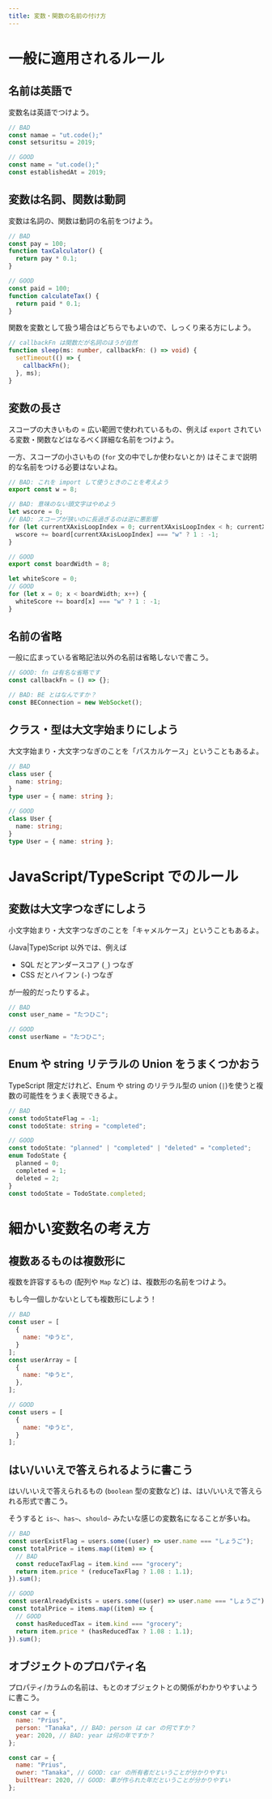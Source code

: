 ```yaml
---
title: 変数・関数の名前の付け方
---
```


# 一般に適用されるルール

## 名前は英語で

変数名は英語でつけよう。

```js
// BAD
const namae = "ut.code();"
const setsuritsu = 2019;

// GOOD
const name = "ut.code();" 
const establishedAt = 2019;
```

## 変数は名詞、関数は動詞

変数は名詞の、関数は動詞の名前をつけよう。

```js
// BAD
const pay = 100;
function taxCalculator() {
  return pay * 0.1;
}

// GOOD
const paid = 100;
function calculateTax() {
  return paid * 0.1;
}
```

関数を変数として扱う場合はどちらでもよいので、しっくり来る方にしよう。

```ts
// callbackFn は関数だが名詞のほうが自然
function sleep(ms: number, callbackFn: () => void) {
  setTimeout(() => {
    callbackFn();
  }, ms);
}
```

## 変数の長さ

スコープの大きいもの = 広い範囲で使われているもの、例えば `export` されている変数・関数などはなるべく詳細な名前をつけよう。

一方、スコープの小さいもの (`for` 文の中でしか使わないとか) はそこまで説明的な名前をつける必要はないよね。

```js
// BAD: これを import して使うときのことを考えよう
export const w = 8;

// BAD: 意味のない頭文字はやめよう
let wscore = 0;
// BAD: スコープが狭いのに長過ぎるのは逆に悪影響
for (let currentXAxisLoopIndex = 0; currentXAxisLoopIndex < h; currentXAxisLoopIndex++) {
  wscore += board[currentXAxisLoopIndex] === "w" ? 1 : -1;
}

// GOOD
export const boardWidth = 8;

let whiteScore = 0;
// GOOD
for (let x = 0; x < boardWidth; x++) {
  whiteScore += board[x] === "w" ? 1 : -1;
}
```

## 名前の省略

一般に広まっている省略記法以外の名前は省略しないで書こう。

```ts
// GOOD: fn は有名な省略です
const callbackFn = () => {};

// BAD: BE とはなんですか？
const BEConnection = new WebSocket();
```

## クラス・型は大文字始まりにしよう

大文字始まり・大文字つなぎのことを「パスカルケース」ということもあるよ。

```ts
// BAD
class user {
  name: string;
}
type user = { name: string };

// GOOD
class User {
  name: string;
}
type User = { name: string };
```

# JavaScript/TypeScript でのルール

## 変数は大文字つなぎにしよう

小文字始まり・大文字つなぎのことを「キャメルケース」ということもあるよ。

(Java|Type)Script 以外では、例えば

- SQL だとアンダースコア (`_`) つなぎ
- CSS だとハイフン (`-`) つなぎ

が一般的だったりするよ。

```js
// BAD
const user_name = "たつひこ";

// GOOD
const userName = "たつひこ";
```

## Enum や string リテラルの Union をうまくつかおう

TypeScript 限定だけれど、Enum や string のリテラル型の union (`|`)を使うと複数の可能性をうまく表現できるよ。

```ts
// BAD
const todoStateFlag = -1;
const todoState: string = "completed";

// GOOD
const todoState: "planned" | "completed" | "deleted" = "completed";
enum TodoState {
  planned = 0;
  completed = 1;
  deleted = 2;
}
const todoState = TodoState.completed;
```

# 細かい変数名の考え方

## 複数あるものは複数形に

複数を許容するもの (配列や `Map` など) は、複数形の名前をつけよう。

もし今一個しかないとしても複数形にしよう！

```js
// BAD
const user = [
  {
    name: "ゆうと",
  }
];
const userArray = [
  {
    name: "ゆうと",
  },
];

// GOOD
const users = [
  {
    name: "ゆうと",
  }
];
```

## はい/いいえで答えられるように書こう

はい/いいえで答えられるもの (`boolean` 型の変数など) は、はい/いいえで答えられる形式で書こう。

そうすると `is~`、`has~`、`should~` みたいな感じの変数名になることが多いね。

```js
// BAD
const userExistFlag = users.some((user) => user.name === "しょうご");
const totalPrice = items.map((item) => {
  // BAD
  const reduceTaxFlag = item.kind === "grocery";
  return item.price * (reduceTaxFlag ? 1.08 : 1.1);
}).sum();

// GOOD
const userAlreadyExists = users.some((user) => user.name === "しょうご");
const totalPrice = items.map((item) => {
  // GOOD
  const hasReducedTax = item.kind === "grocery";
  return item.price * (hasReducedTax ? 1.08 : 1.1);
}).sum();
```

## オブジェクトのプロパティ名

プロパティ/カラムの名前は、もとのオブジェクトとの関係がわかりやすいように書こう。

```js
const car = {
  name: "Prius",
  person: "Tanaka", // BAD: person は car の何ですか？
  year: 2020, // BAD: year は何の年ですか？
};

const car = {
  name: "Prius",
  owner: "Tanaka", // GOOD: car の所有者だということが分かりやすい
  builtYear: 2020, // GOOD: 車が作られた年だということが分かりやすい
};
```

